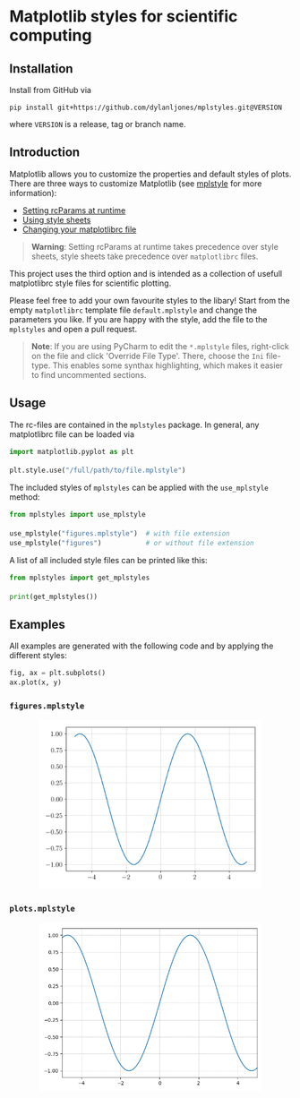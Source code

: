 # Matplotlib styles for scientific computing


## Installation

Install from GitHub via
```commandline
pip install git+https://github.com/dylanljones/mplstyles.git@VERSION
```
where `VERSION` is a release, tag or branch name.

## Introduction

Matplotlib allows you to customize the properties and default styles of plots.
There are three ways to customize Matplotlib (see [mplstyle] for more information):
- [Setting rcParams at runtime](https://matplotlib.org/stable/tutorials/introductory/customizing.html#customizing-with-dynamic-rc-settings)
- [Using style sheets](https://matplotlib.org/stable/tutorials/introductory/customizing.html#customizing-with-style-sheets)
- [Changing your matplotlibrc file](https://matplotlib.org/stable/tutorials/introductory/customizing.html#customizing-with-matplotlibrc-files)

> **Warning**: Setting rcParams at runtime takes precedence over style sheets,
style sheets take precedence over ``matplotlibrc`` files.

This project uses the third option and is intended as a collection of usefull
matplotlibrc style files for scientific plotting.

Please feel free to add your own favourite styles to the libary! Start from the empty
``matplotlibrc`` template file ``default.mplstyle`` and change the parameters you like.
If you are happy with the style, add the file to the ``mplstyles`` and open a pull request. 


> **Note**: If you are using PyCharm to edit the ``*.mplstyle`` files, right-click on the file
and click 'Override File Type'. There, choose the ``Ini`` file-type. This enables
some synthax highlighting, which makes it easier to find uncommented sections.

## Usage

The rc-files are contained in the ``mplstyles`` package. In general, any matplotlibrc file
can be loaded via
````python
import matplotlib.pyplot as plt

plt.style.use("/full/path/to/file.mplstyle")
````

The included styles of ``mplstyles`` can be applied with the ``use_mplstyle`` method:
````python
from mplstyles import use_mplstyle

use_mplstyle("figures.mplstyle")  # with file extension
use_mplstyle("figures")           # or without file extension
````

A list of all included style files can be printed like this:
````python
from mplstyles import get_mplstyles

print(get_mplstyles())
````

## Examples

All examples are generated with the following code and by applying the different styles:
````python
fig, ax = plt.subplots()
ax.plot(x, y)
````

### ``figures.mplstyle``

<p align="center">
  <img src="https://raw.githubusercontent.com/dylanljones/mplstyles/master/examples/figures.mplstyle.png" alt="figures.mplstyle example" style="width: 400px" />
</p>


### ``plots.mplstyle``

<p align="center">
  <img src="https://raw.githubusercontent.com/dylanljones/mplstyles/master/examples/plots.mplstyle.png" alt="figures.mplstyle example" style="width: 400px" />
</p>



[mplstyle]: https://matplotlib.org/stable/tutorials/introductory/customizing.html
